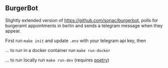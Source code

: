 ## BurgerBot

Slightly extended version of https://github.com/sonac/burgerbot, polls for burgeramt appointments in berlin and sends a telegram message when they appear.

First run `make init` and update `.env` with your telegram api key, then

... to run in a docker container run `make run-docker`

... to run locally run `make run-dev` (requires [poetry](https://python-poetry.org/))
